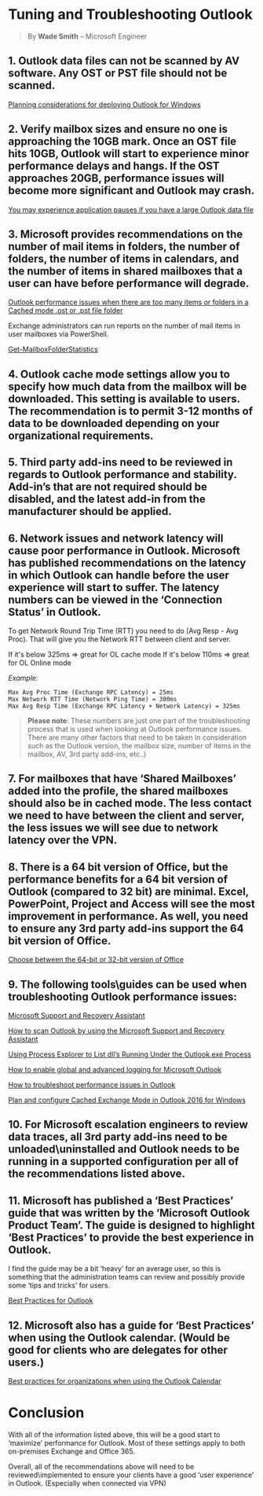 # Tuning and Troubleshooting Outlook
> By **Wade Smith** – Microsoft Engineer

## 1.	Outlook data files can not be scanned by AV software.  Any OST or PST file should not be scanned.

[Planning considerations for deploying Outlook for Windows](https://docs.microsoft.com/en-us/outlook/troubleshoot/deployment/plan-outlook-2016-deployment#outlook-security-considerations)

## 2.	Verify mailbox sizes and ensure no one is approaching the 10GB mark.    Once an OST file hits 10GB, Outlook will start to experience minor performance delays and hangs.  If the OST approaches 20GB, performance issues will become more significant and Outlook may crash.

[You may experience application pauses if you have a large Outlook data file](https://support.microsoft.com/en-us/help/2759052/you-may-experience-application-pauses-if-you-have-a-large-outlook-data)

## 3.	Microsoft provides recommendations on the number of mail items in folders, the number of folders, the number of items in calendars, and the number of items in shared mailboxes that a user can have before performance will degrade.

[Outlook performance issues when there are too many items or folders in a Cached mode .ost or .pst file folder](https://support.microsoft.com/en-us/help/2768656/outlook-performance-issues-when-there-are-too-many-items-or-folders-in)

Exchange administrators can run reports on the number of mail items in user mailboxes via PowerShell.

[Get-MailboxFolderStatistics](https://docs.microsoft.com/en-us/powershell/module/exchange/get-mailboxfolderstatistics?view=exchange-ps)

## 4.	Outlook cache mode settings allow you to specify how much data from the mailbox will be downloaded.  This setting is available to users.  The recommendation is to permit 3-12 months of data to be downloaded depending on your organizational requirements.

## 5.	Third party add-ins need to be reviewed in regards to Outlook performance and stability.  Add-in’s that are not required should be disabled, and the latest add-in from the manufacturer should be applied.

## 6.	Network issues and network latency will cause poor performance in Outlook.  Microsoft has published recommendations on the latency in which Outlook can handle before the user experience will start to suffer.  The latency numbers can be viewed in the ‘Connection Status’ in Outlook.

To get Network Round Trip Time (RTT) you need to do (Avg Resp - Avg Proc).  That will give you the Network RTT between client and server.

If it's below 325ms => great for OL cache mode
If it's below 110ms => great for OL Online mode

*Example:*

```              
Max Avg Proc Time (Exchange RPC Latency) = 25ms
Max Network RTT Time (Network Ping Time) = 300ms
Max Avg Resp Time (Exchange RPC Latency + Network Latency) = 325ms
```
> **Please note**: These numbers are just one part of the troubleshooting process that is used when looking at Outlook performance issues.  There are many other factors that need to be taken in consideration such as the Outlook version, the mailbox size, number of items in the mailbox, AV, 3rd party add-ins, etc..)

## 7.	For mailboxes that have ‘Shared Mailboxes’ added into the profile, the shared mailboxes should also be in cached mode.  The less contact we need to have between the client and server, the less issues we will see due to network latency over the VPN.

## 8.	There is a 64 bit version of Office, but the performance benefits for a 64 bit version of Outlook (compared to 32 bit) are minimal.  Excel, PowerPoint, Project and Access will see the most improvement in performance.  As well, you need to ensure any 3rd party add-ins support the 64 bit version of Office.

[Choose between the 64-bit or 32-bit version of Office](https://support.microsoft.com/en-us/office/choose-between-the-64-bit-or-32-bit-version-of-office-2dee7807-8f95-4d0c-b5fe-6c6f49b8d261)

## 9.	The following tools\guides can be used when troubleshooting Outlook performance issues:

[Microsoft Support and Recovery Assistant](https://www.microsoft.com/en-us/download/100607)

[How to scan Outlook by using the Microsoft Support and Recovery Assistant](https://support.microsoft.com/en-ca/help/4098558/scan-outlook-by-using-microsoft-support-and-recovery-assistant)

[Using Process Explorer to List dll’s Running Under the Outlook.exe Process](https://support.microsoft.com/en-us/help/970920/using-process-explorer-to-list-dlls-running-under-the-outlook-exe-proc)

[How to enable global and advanced logging for Microsoft Outlook](https://support.microsoft.com/en-ca/help/2862843/how-to-enable-global-and-advanced-logging-for-microsoft-outlook)

[How to troubleshoot performance issues in Outlook](https://support.microsoft.com/en-ca/help/2695805/how-to-troubleshoot-performance-issues-in-outlook)

[Plan and configure Cached Exchange Mode in Outlook 2016 for Windows](https://docs.microsoft.com/en-us/outlook/troubleshoot/deployment/cached-exchange-mode)


## 10.	For Microsoft escalation engineers to review data traces, all 3rd party add-ins need to be unloaded\uninstalled and Outlook needs to be running in a supported configuration per all of the recommendations listed above.

## 11.	Microsoft has published a ‘Best Practices’ guide that was written by the ‘Microsoft Outlook Product Team’.  The guide is designed to highlight ‘Best Practices’ to provide the best experience in Outlook.

I find the guide may be a bit ‘heavy’ for an average user, so this is something that the administration teams can review and possibly provide some ‘tips and tricks’ for users.

[Best Practices for Outlook](https://support.microsoft.com/en-us/office/best-practices-for-outlook-f90e5f69-8832-4d89-95b3-bfdf76c82ef8)

## 12.	Microsoft also has a guide for ‘Best Practices’ when using the Outlook calendar.  (Would be good for clients who are delegates for other users.)

[Best practices for organizations when using the Outlook Calendar](https://support.microsoft.com/en-us/office/best-practices-for-organizations-when-using-the-outlook-calendar-d93f72d3-2361-4e0d-8d6a-5c4939c17f39?ui=en-us&rs=en-us&ad=us)

# Conclusion

With all of the information listed above, this will be a good start to ‘maximize’ performance for Outlook.  Most of these settings apply to both on-premises Exchange and Office 365.  

Overall, all of the recommendations above will need to be reviewed\implemented to ensure your clients have a good ‘user experience’ in Outlook.  (Especially when connected via VPN)
